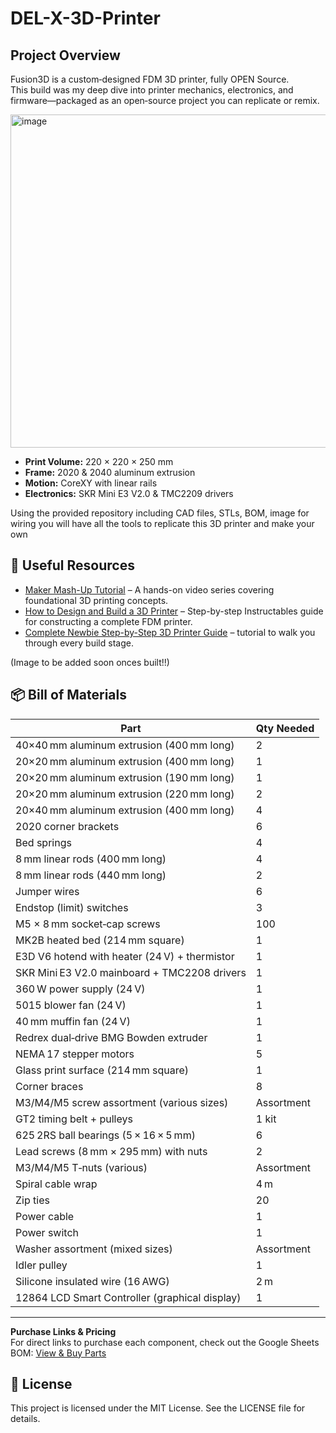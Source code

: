 # DEL-X-3D-Printer

## Project Overview

Fusion3D is a custom‑designed FDM 3D printer, fully OPEN Source.  
This build was my deep dive into printer mechanics, electronics, and firmware—packaged as an open‑source project you can replicate or remix.

<img width="533" alt="image" src="https://github.com/user-attachments/assets/cad6d5d0-6d77-48eb-ad47-8b2ca981828d" />

- **Print Volume:** 220 × 220 × 250 mm  
- **Frame:** 2020 & 2040 aluminum extrusion  
- **Motion:** CoreXY with linear rails  
- **Electronics:** SKR Mini E3 V2.0 & TMC2209 drivers  


Using the provided repository including CAD files, STLs, BOM, image for wiring you will have all the tools to replicate this 3D printer and make your own


## 🔗 Useful Resources

- [Maker Mash-Up Tutorial](https://www.youtube.com/watch?v=EX62plOF-So&list=PLyYZUiBHD1QjaYx7eCEW8zXvsgwEbAykY) – A hands-on video series covering foundational 3D printing concepts.
- [How to Design and Build a 3D Printer](https://www.instructables.com/How-to-Design-and-Build-a-3D-Printer/) – Step-by-step Instructables guide for constructing a complete FDM printer.
- [Complete Newbie Step-by-Step 3D Printer Guide](https://www.instructables.com/Complete-newbie-step-by-step-3D-printer-with-all-p/) – tutorial to walk you through every build stage.

(Image to be added soon onces built!!)
## 📦 Bill of Materials

| Part                                               | Qty Needed           |
|----------------------------------------------------|----------------------|
| 40×40 mm aluminum extrusion (400 mm long)           | 2                    |
| 20×20 mm aluminum extrusion (400 mm long)           | 1                    |
| 20×20 mm aluminum extrusion (190 mm long)           | 1                    |
| 20×20 mm aluminum extrusion (220 mm long)           | 2                    |
| 20×40 mm aluminum extrusion (400 mm long)           | 4                    |
| 2020 corner brackets                                | 6                    |
| Bed springs                                        | 4                    |
| 8 mm linear rods (400 mm long)                     | 4                    |
| 8 mm linear rods (440 mm long)                     | 2                    |
| Jumper wires                                       | 6                    |
| Endstop (limit) switches                           | 3                    |
| M5 × 8 mm socket‑cap screws                        | 100                  |
| MK2B heated bed (214 mm square)                    | 1                    |
| E3D V6 hotend with heater (24 V) + thermistor       | 1                    |
| SKR Mini E3 V2.0 mainboard + TMC2208 drivers        | 1                    |
| 360 W power supply (24 V)                          | 1                    |
| 5015 blower fan (24 V)                             | 1                    |
| 40 mm muffin fan (24 V)                            | 1                    |
| Redrex dual‑drive BMG Bowden extruder              | 1                    |
| NEMA 17 stepper motors                             | 5                    |
| Glass print surface (214 mm square)                | 1                    |
| Corner braces                                      | 8                    |
| M3/M4/M5 screw assortment (various sizes)           | Assortment           |
| GT2 timing belt + pulleys                           | 1 kit                |
| 625 2RS ball bearings (5 × 16 × 5 mm)               | 6                    |
| Lead screws (8 mm × 295 mm) with nuts               | 2                    |
| M3/M4/M5 T‑nuts (various)                          | Assortment           |
| Spiral cable wrap                                   | 4 m                 |
| Zip ties                                            | 20                   |
| Power cable                                         | 1                    |
| Power switch                                        | 1                    |
| Washer assortment (mixed sizes)                     | Assortment           |
| Idler pulley                                        | 1                    |
| Silicone insulated wire (16 AWG)                    | 2 m                 |
| 12864 LCD Smart Controller (graphical display)      | 1                    |

---

**Purchase Links & Pricing**  
For direct links to purchase each component, check out the Google Sheets BOM: [View & Buy Parts](https://docs.google.com/spreadsheets/d/1YkbswMdvz8Wfhi4MrrZ9T6xIMiGSr8R6hmByEVLgUXc/edit?gid=0)


## 📄 License

This project is licensed under the MIT License. See the LICENSE file for details.
